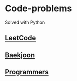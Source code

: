 # Code-problems

Solved with Python

## [LeetCode](https://leetcode.com/)

## [Baekjoon](https://www.acmicpc.net/)

## [Programmers](https://programmers.co.kr/)

